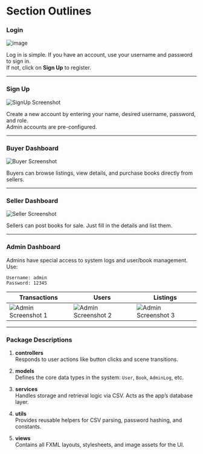 # Section Outlines

### **Login**
![image](https://github.com/user-attachments/assets/8fba1c23-df4e-45ed-8593-dc71b299339b)


Log in is simple. If you have an account, use your username and password to sign in.  
If not, click on **Sign Up** to register.

---

### **Sign Up**
![SignUp Screenshot](docs/img/signup.png)

Create a new account by entering your name, desired username, password, and role.  
Admin accounts are pre-configured.

---

### **Buyer Dashboard**
![Buyer Screenshot](docs/img/buyer.png)

Buyers can browse listings, view details, and purchase books directly from sellers.

---

### **Seller Dashboard**
![Seller Screenshot](docs/img/seller.png)

Sellers can post books for sale. Just fill in the details and list them.

---

### **Admin Dashboard**  
Admins have special access to system logs and user/book management. Use:

```
Username: admin  
Password: 12345
```

| Transactions | Users | Listings |
|--------------|-------|----------|
| ![Admin Screenshot 1](docs/img/admin.png) | ![Admin Screenshot 2](docs/img/admin2.png) | ![Admin Screenshot 3](docs/img/admin3.png) |

---


### Package Descriptions

1. **controllers**  
   Responds to user actions like button clicks and scene transitions.

2. **models**  
   Defines the core data types in the system: `User`, `Book`, `AdminLog`, etc.

3. **services**  
   Handles storage and retrieval logic via CSV. Acts as the app’s database layer.

4. **utils**  
   Provides reusable helpers for CSV parsing, password hashing, and constants.

5. **views**  
   Contains all FXML layouts, stylesheets, and image assets for the UI.
